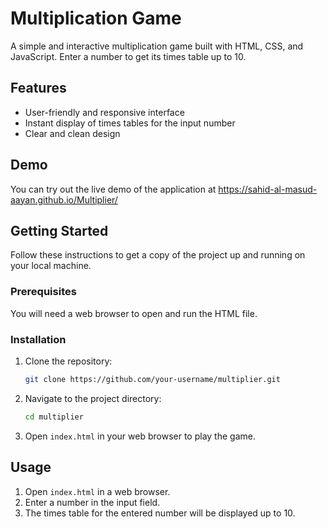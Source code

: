 # Multiplication Game

A simple and interactive multiplication game built with HTML, CSS, and JavaScript. Enter a number to get its times table up to 10.

## Features

- User-friendly and responsive interface
- Instant display of times tables for the input number
- Clear and clean design

## Demo

You can try out the live demo of the application at https://sahid-al-masud-aayan.github.io/Multiplier/

## Getting Started

Follow these instructions to get a copy of the project up and running on your local machine.

### Prerequisites

You will need a web browser to open and run the HTML file.

### Installation

1. Clone the repository:
    ```bash
    git clone https://github.com/your-username/multiplier.git
    ```

2. Navigate to the project directory:
    ```bash
    cd multiplier
    ```

3. Open `index.html` in your web browser to play the game.

## Usage

1. Open `index.html` in a web browser.
2. Enter a number in the input field.
3. The times table for the entered number will be displayed up to 10.
